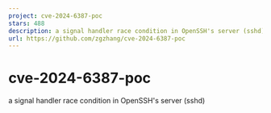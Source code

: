 ```yaml
---
project: cve-2024-6387-poc
stars: 488
description: a signal handler race condition in OpenSSH's server (sshd)
url: https://github.com/zgzhang/cve-2024-6387-poc
---
```


cve-2024-6387-poc
=================

a signal handler race condition in OpenSSH's server (sshd)
